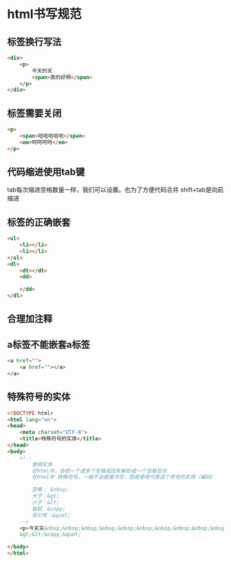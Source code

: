 # html书写规范

## 标签换行写法

```html
<div>
    <p>
        今天的天
        <span>真的好啊</span>
    </p>
</div>
```

## 标签需要关闭

```html
<p>
    <span>哈哈哈哈哈</span>
    <em>呵呵呵呵</em>
</p>
```

## 代码缩进使用tab键

tab每次缩进空格数量一样，我们可以设置。也为了方便代码合并
shift+tab是向前缩进

## 标签的正确嵌套

```html
<ul>
    <li></li>
    <li></li>
</ul>
<dl>
    <dt></dt>
    <dd>

    </dd>
</dl>
```

## 合理加注释

## a标签不能嵌套a标签

```html
<a href="">
    <a href=""></a>
</a>
```

## 特殊符号的实体

```html
<!DOCTYPE html>
<html lang="en">
<head>
    <meta charset="UTF-8">
    <title>特殊符号的实体</title>
</head>
<body>
    <!--
        使用实体
        在html中，会把一个或多个空格或回车解析成一个空格显示
        在html中 特殊符号，一般不会直接书写，而是使用代表这个符号的实体（编码）

        空格： &nbsp;
        大于：&gt;
        小于：&lt;
        版权：&copy;
        双引号：&quot;
    -->
    <p>今天天&nbsp;&nbsp;&nbsp;&nbsp;&nbsp;&nbsp;&nbsp;&nbsp;&nbsp;&nbsp;&nbsp;&nbsp;&nbsp;&nbsp;&nbsp;&nbsp;气好晴朗</p>
    &gt;&lt;&copy;&quot;

</body>
</html>
```
